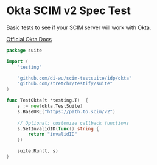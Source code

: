# Okta SCIM v2 Spec Test
Basic tests to see if your SCIM server will work with Okta.

[Official Okta Docs](https://developer.okta.com/docs/guides/build-provisioning-integration/test-scim-api/)

```go
package suite

import (
	"testing"

	"github.com/di-wu/scim-testsuite/idp/okta"
	"github.com/stretchr/testify/suite"
)

func TestOkta(t *testing.T)  {
	s := new(okta.TestSuite)
	s.BaseURL("https://path.to.scim/v2")
	
	// Optional: customize callback functions
	s.SetInvalidID(func() string {
		return "invalidID"
	})

	suite.Run(t, s)
}
``` 